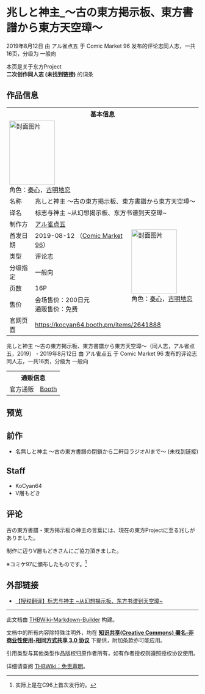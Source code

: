 # 兆しと神主_～古の東方掲示板、東方書譜から東方天空璋～

<!-- source html: G:\repos\THBWiki-Markdown-Builder\THBWikiMarkdown\Temp\main\9\98\ns0%3A%E5%85%86%E3%81%97%E3%81%A8%E7%A5%9E%E4%B8%BB_%EF%BD%9E%E5%8F%A4%E3%81%AE%E6%9D%B1%E6%96%B9%E6%8E%B2%E7%A4%BA%E6%9D%BF%E3%80%81%E6%9D%B1%E6%96%B9%E6%9B%B8%E8%AD%9C%E3%81%8B%E3%82%89%E6%9D%B1%E6%96%B9%E5%A4%A9%E7%A9%BA%E7%92%8B%EF%BD%9E.html -->

2019年8月12日 由 アル雀点五 于 Comic Market 96 发布的评论志同人志，一共16页，分级为 一般向

本页是关于东方Project  
 **二次创作同人志 (未找到链接)** 的词条
## 作品信息

<table><tbody><tr><th colspan="3">基本信息</th></tr><tr><td class="cover-artwork-mobile" colspan="2"><a href="/%E6%96%87%E4%BB%B6:%E5%85%86%E3%81%97%E3%81%A8%E7%A5%9E%E4%B8%BB_%EF%BD%9E%E5%8F%A4%E3%81%AE%E6%9D%B1%E6%96%B9%E6%8E%B2%E7%A4%BA%E6%9D%BF%E3%80%81%E6%9D%B1%E6%96%B9%E6%9B%B8%E8%AD%9C%E3%81%8B%E3%82%89%E6%9D%B1%E6%96%B9%E5%A4%A9%E7%A9%BA%E7%92%8B%EF%BD%9E%E5%B0%81%E9%9D%A2.png" class="image" title="封面图片"><img alt="封面图片" src="https://upload.thwiki.cc/thumb/e/e1/%E5%85%86%E3%81%97%E3%81%A8%E7%A5%9E%E4%B8%BB_%EF%BD%9E%E5%8F%A4%E3%81%AE%E6%9D%B1%E6%96%B9%E6%8E%B2%E7%A4%BA%E6%9D%BF%E3%80%81%E6%9D%B1%E6%96%B9%E6%9B%B8%E8%AD%9C%E3%81%8B%E3%82%89%E6%9D%B1%E6%96%B9%E5%A4%A9%E7%A9%BA%E7%92%8B%EF%BD%9E%E5%B0%81%E9%9D%A2.png/119px-%E5%85%86%E3%81%97%E3%81%A8%E7%A5%9E%E4%B8%BB_%EF%BD%9E%E5%8F%A4%E3%81%AE%E6%9D%B1%E6%96%B9%E6%8E%B2%E7%A4%BA%E6%9D%BF%E3%80%81%E6%9D%B1%E6%96%B9%E6%9B%B8%E8%AD%9C%E3%81%8B%E3%82%89%E6%9D%B1%E6%96%B9%E5%A4%A9%E7%A9%BA%E7%92%8B%EF%BD%9E%E5%B0%81%E9%9D%A2.png" decoding="async" loading="lazy" width="119" height="168" srcset="https://upload.thwiki.cc/thumb/e/e1/%E5%85%86%E3%81%97%E3%81%A8%E7%A5%9E%E4%B8%BB_%EF%BD%9E%E5%8F%A4%E3%81%AE%E6%9D%B1%E6%96%B9%E6%8E%B2%E7%A4%BA%E6%9D%BF%E3%80%81%E6%9D%B1%E6%96%B9%E6%9B%B8%E8%AD%9C%E3%81%8B%E3%82%89%E6%9D%B1%E6%96%B9%E5%A4%A9%E7%A9%BA%E7%92%8B%EF%BD%9E%E5%B0%81%E9%9D%A2.png/178px-%E5%85%86%E3%81%97%E3%81%A8%E7%A5%9E%E4%B8%BB_%EF%BD%9E%E5%8F%A4%E3%81%AE%E6%9D%B1%E6%96%B9%E6%8E%B2%E7%A4%BA%E6%9D%BF%E3%80%81%E6%9D%B1%E6%96%B9%E6%9B%B8%E8%AD%9C%E3%81%8B%E3%82%89%E6%9D%B1%E6%96%B9%E5%A4%A9%E7%A9%BA%E7%92%8B%EF%BD%9E%E5%B0%81%E9%9D%A2.png 1.5x, https://upload.thwiki.cc/thumb/e/e1/%E5%85%86%E3%81%97%E3%81%A8%E7%A5%9E%E4%B8%BB_%EF%BD%9E%E5%8F%A4%E3%81%AE%E6%9D%B1%E6%96%B9%E6%8E%B2%E7%A4%BA%E6%9D%BF%E3%80%81%E6%9D%B1%E6%96%B9%E6%9B%B8%E8%AD%9C%E3%81%8B%E3%82%89%E6%9D%B1%E6%96%B9%E5%A4%A9%E7%A9%BA%E7%92%8B%EF%BD%9E%E5%B0%81%E9%9D%A2.png/238px-%E5%85%86%E3%81%97%E3%81%A8%E7%A5%9E%E4%B8%BB_%EF%BD%9E%E5%8F%A4%E3%81%AE%E6%9D%B1%E6%96%B9%E6%8E%B2%E7%A4%BA%E6%9D%BF%E3%80%81%E6%9D%B1%E6%96%B9%E6%9B%B8%E8%AD%9C%E3%81%8B%E3%82%89%E6%9D%B1%E6%96%B9%E5%A4%A9%E7%A9%BA%E7%92%8B%EF%BD%9E%E5%B0%81%E9%9D%A2.png 2x" data-file-width="1383" data-file-height="1952"></a><div class="cover-char">角色：<a href="./秦心.md" title="秦心">秦心</a>，<a href="./古明地恋.md" title="古明地恋">古明地恋</a></div></td>
</tr><tr><td class="label">名称</td><td colspan="2"> 兆しと神主 ～古の東方掲示板、東方書譜から東方天空璋～ </td></tr><tr><td class="label">译名</td><td colspan="2"> 标志与神主 ~从幻想揭示板、东方书谱到天空璋~ </td></tr><tr><td class="label">制作方</td><td><a href="./アル雀点五.md" title="アル雀点五">アル雀点五</a></td><td class="cover-artwork" rowspan="6" style="min-width:168px;"><a href="/%E6%96%87%E4%BB%B6:%E5%85%86%E3%81%97%E3%81%A8%E7%A5%9E%E4%B8%BB_%EF%BD%9E%E5%8F%A4%E3%81%AE%E6%9D%B1%E6%96%B9%E6%8E%B2%E7%A4%BA%E6%9D%BF%E3%80%81%E6%9D%B1%E6%96%B9%E6%9B%B8%E8%AD%9C%E3%81%8B%E3%82%89%E6%9D%B1%E6%96%B9%E5%A4%A9%E7%A9%BA%E7%92%8B%EF%BD%9E%E5%B0%81%E9%9D%A2.png" class="image" title="封面图片"><img alt="封面图片" src="https://upload.thwiki.cc/thumb/e/e1/%E5%85%86%E3%81%97%E3%81%A8%E7%A5%9E%E4%B8%BB_%EF%BD%9E%E5%8F%A4%E3%81%AE%E6%9D%B1%E6%96%B9%E6%8E%B2%E7%A4%BA%E6%9D%BF%E3%80%81%E6%9D%B1%E6%96%B9%E6%9B%B8%E8%AD%9C%E3%81%8B%E3%82%89%E6%9D%B1%E6%96%B9%E5%A4%A9%E7%A9%BA%E7%92%8B%EF%BD%9E%E5%B0%81%E9%9D%A2.png/119px-%E5%85%86%E3%81%97%E3%81%A8%E7%A5%9E%E4%B8%BB_%EF%BD%9E%E5%8F%A4%E3%81%AE%E6%9D%B1%E6%96%B9%E6%8E%B2%E7%A4%BA%E6%9D%BF%E3%80%81%E6%9D%B1%E6%96%B9%E6%9B%B8%E8%AD%9C%E3%81%8B%E3%82%89%E6%9D%B1%E6%96%B9%E5%A4%A9%E7%A9%BA%E7%92%8B%EF%BD%9E%E5%B0%81%E9%9D%A2.png" decoding="async" loading="lazy" width="119" height="168" srcset="https://upload.thwiki.cc/thumb/e/e1/%E5%85%86%E3%81%97%E3%81%A8%E7%A5%9E%E4%B8%BB_%EF%BD%9E%E5%8F%A4%E3%81%AE%E6%9D%B1%E6%96%B9%E6%8E%B2%E7%A4%BA%E6%9D%BF%E3%80%81%E6%9D%B1%E6%96%B9%E6%9B%B8%E8%AD%9C%E3%81%8B%E3%82%89%E6%9D%B1%E6%96%B9%E5%A4%A9%E7%A9%BA%E7%92%8B%EF%BD%9E%E5%B0%81%E9%9D%A2.png/178px-%E5%85%86%E3%81%97%E3%81%A8%E7%A5%9E%E4%B8%BB_%EF%BD%9E%E5%8F%A4%E3%81%AE%E6%9D%B1%E6%96%B9%E6%8E%B2%E7%A4%BA%E6%9D%BF%E3%80%81%E6%9D%B1%E6%96%B9%E6%9B%B8%E8%AD%9C%E3%81%8B%E3%82%89%E6%9D%B1%E6%96%B9%E5%A4%A9%E7%A9%BA%E7%92%8B%EF%BD%9E%E5%B0%81%E9%9D%A2.png 1.5x, https://upload.thwiki.cc/thumb/e/e1/%E5%85%86%E3%81%97%E3%81%A8%E7%A5%9E%E4%B8%BB_%EF%BD%9E%E5%8F%A4%E3%81%AE%E6%9D%B1%E6%96%B9%E6%8E%B2%E7%A4%BA%E6%9D%BF%E3%80%81%E6%9D%B1%E6%96%B9%E6%9B%B8%E8%AD%9C%E3%81%8B%E3%82%89%E6%9D%B1%E6%96%B9%E5%A4%A9%E7%A9%BA%E7%92%8B%EF%BD%9E%E5%B0%81%E9%9D%A2.png/238px-%E5%85%86%E3%81%97%E3%81%A8%E7%A5%9E%E4%B8%BB_%EF%BD%9E%E5%8F%A4%E3%81%AE%E6%9D%B1%E6%96%B9%E6%8E%B2%E7%A4%BA%E6%9D%BF%E3%80%81%E6%9D%B1%E6%96%B9%E6%9B%B8%E8%AD%9C%E3%81%8B%E3%82%89%E6%9D%B1%E6%96%B9%E5%A4%A9%E7%A9%BA%E7%92%8B%EF%BD%9E%E5%B0%81%E9%9D%A2.png 2x" data-file-width="1383" data-file-height="1952"></a><div class="cover-char">角色：<a href="./秦心.md" title="秦心">秦心</a>，<a href="./古明地恋.md" title="古明地恋">古明地恋</a></div></td>
</tr><tr><td class="label">首发日期</td><td>2019-08-12&#160;（<a href="/展会作品列表?e=Comic+Market%2396">Comic Market 96</a>）</td></tr><tr><td class="label">类型</td><td>评论志</td></tr><tr><td class="label">分级指定</td><td>一般向</td></tr><tr><td class="label">页数</td><td>16P</td></tr><tr><td class="label">售价</td><td>会场售价：200日元<br>通贩售价：免费</td></tr>
<tr><td class="label">官网页面</td><td colspan="2"><a rel="nofollow" class="external free" href="https://kocyan64.booth.pm/items/2641888">https://kocyan64.booth.pm/items/2641888</a></td></tr></tbody></table>

兆しと神主 ～古の東方掲示板、東方書譜から東方天空璋～（同人志，アル雀点五，2019） - 2019年8月12日 由 アル雀点五 于 Comic Market 96 发布的评论志同人志，一共16页，分级为 一般向

<table><tbody><tr><th colspan="3">通贩信息</th></tr><tr><td class="label">官方通贩</td><td colspan="2"><a rel="nofollow" class="external text" href="https://kocyan64.booth.pm/items/2641888">Booth</a></td></tr></tbody></table>


## 预览
## 前作
- 名無しと神主 ～古の東方書譜の閉鎖から二軒目ラジオAIまで～ (未找到链接)

## Staff
- KoCyan64
- V層もどき

## 评论

  
古の東方書譜・東方掲示板の神主の言葉には、現在の東方Projectに至る兆しがありました。  

制作に辺りV層もどきさんにご協力頂きました。  

※コミケ97に頒布したものです。[^cite_note-1]
  


## 外部链接
- [【授权翻译】标志与神主 ~从幻想揭示板、东方书谱到天空璋~](https://www.bilibili.com/read/cv14664968)


[^cite_note-1]: 实际上是在C96上首次发行的。

  
  

  





---

此文档由 [THBWiki-Markdown-Builder](https://github.com/Delsin-Yu/THBWiki-Markdown-Builder) 构建。

文档中的所有内容除特殊注明外，均在 [**知识共享(Creative Commons) 署名-非商业性使用-相同方式共享 3.0 协议**](https://creativecommons.org/licenses/by-sa/3.0/deed.zh-hans) 下提供，附加条款亦可能应用。

引用类型与其他类型作品版权归原作者所有，如有作者授权则遵照授权协议使用。

详细请查阅 [THBWiki：免责声明](https://thbwiki.cc/THBWiki:%E5%85%8D%E8%B4%A3%E5%A3%B0%E6%98%8E)。

